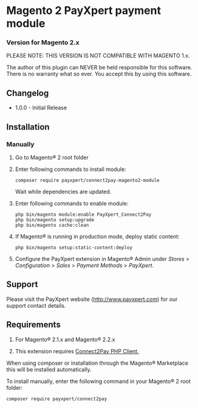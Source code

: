 # Magento 2 PayXpert payment module
### Version for Magento 2.x

PLEASE NOTE: THIS VERSION IS NOT COMPATIBLE WITH MAGENTO 1.x.

The author of this plugin can NEVER be held responsible for this software.
There is no warranty what so ever. You accept this by using this software.

## Changelog
* 1.0.0 - Initial Release

## Installation

### Manually

1. Go to Magento® 2 root folder

2. Enter following commands to install module:

   ```
   composer require payxpert/connect2pay-magento2-module
   ```

   Wait while dependencies are updated.

3. Enter following commands to enable module:

   ```
   php bin/magento module:enable PayXpert_Connect2Pay
   php bin/magento setup:upgrade
   php bin/magento cache:clean
   ```

4. If Magento® is running in production mode, deploy static content: 

   ```
   php bin/magento setup:static-content:deploy
   ```

5. Configure the PayXpert extension in Magento® Admin under *Stores* >
   *Configuration* > *Sales* > *Payment Methods* > *PayXpert*.


## Support
Please visit the PayXpert website (http://www.payxpert.com) for our support contact details.

## Requirements

1) For Magento® 2.1.x and Magento® 2.2.x

2) This extension requires [Connect2Pay PHP Client.](https://github.com/PayXpert/connect2pay-php-client)

When using composer or installation through the Magento® Marketplace this will be installed automatically.

To install manually, enter the following command in your Magento® 2 root folder:
```
composer require payxpert/connect2pay
```